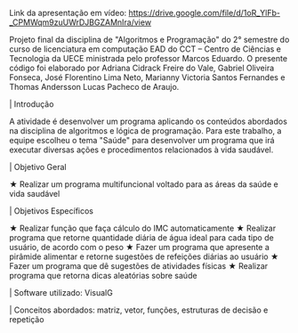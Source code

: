 Link da apresentação em vídeo: https://drive.google.com/file/d/1oR_YlFb-_CPMWqm9zuUWrDJBGZAMnIra/view

Projeto final da disciplina de "Algoritmos e Programação" do 2° semestre do curso de licenciatura em computação EAD do CCT – Centro de Ciências e Tecnologia da UECE ministrada pelo professor Marcos Eduardo. O presente código foi elaborado por Adriana Cidrack Freire do Vale, Gabriel Oliveira Fonseca, José Florentino Lima Neto, Marianny Victoria Santos Fernandes e Thomas Andersson Lucas Pacheco de Araujo.

| Introdução

A atividade é desenvolver um programa aplicando os conteúdos abordados na disciplina de algoritmos e lógica de programação. Para este trabalho, a equipe escolheu o tema "Saúde" para desenvolver um programa que irá executar diversas ações e procedimentos relacionados à vida saudável.

| Objetivo Geral

★ Realizar um programa multifuncional voltado para as áreas da saúde e vida saudável

| Objetivos Específicos

★ Realizar função que faça cálculo do IMC automaticamente ★ Realizar programa que retorne quantidade diária de água ideal para cada tipo de usuário, de acordo com o peso ★ Fazer um programa que apresente a pirâmide alimentar e retorne sugestões de refeições diárias ao usuário ★ Fazer um programa que dê sugestões de atividades físicas ★ Realizar programa que retorna dicas aleatórias sobre saúde

| Software utilizado: VisualG

| Conceitos abordados: matriz, vetor, funções, estruturas de decisão e repetição

